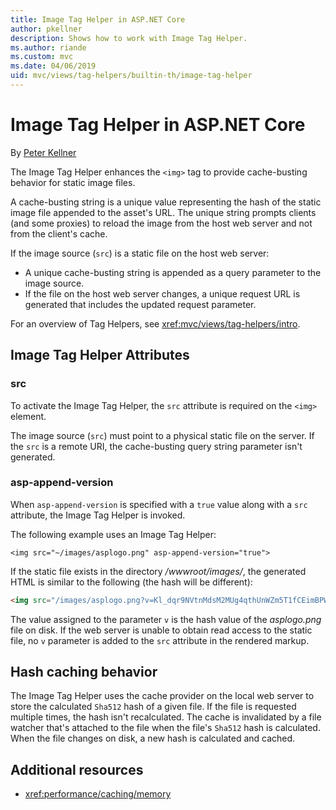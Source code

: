 ```yaml
---
title: Image Tag Helper in ASP.NET Core
author: pkellner
description: Shows how to work with Image Tag Helper.
ms.author: riande
ms.custom: mvc
ms.date: 04/06/2019
uid: mvc/views/tag-helpers/builtin-th/image-tag-helper
---
```

# Image Tag Helper in ASP.NET Core

By [Peter Kellner](https://peterkellner.net)

The Image Tag Helper enhances the `<img>` tag to provide cache-busting behavior for static image files.

A cache-busting string is a unique value representing the hash of the static image file appended to the asset's URL. The unique string prompts clients (and some proxies) to reload the image from the host web server and not from the client's cache.

If the image source (`src`) is a static file on the host web server:

* A unique cache-busting string is appended as a query parameter to the image source.
* If the file on the host web server changes, a unique request URL is generated that includes the updated request parameter.

For an overview of Tag Helpers, see <xref:mvc/views/tag-helpers/intro>.

## Image Tag Helper Attributes

### src

To activate the Image Tag Helper, the `src` attribute is required on the `<img>` element.

The image source (`src`) must point to a physical static file on the server. If the `src` is a remote URI, the cache-busting query string parameter isn't generated.

### asp-append-version

When `asp-append-version` is specified with a `true` value along with a `src` attribute, the Image Tag Helper is invoked.

The following example uses an Image Tag Helper:

```cshtml
<img src="~/images/asplogo.png" asp-append-version="true">
```

If the static file exists in the directory */wwwroot/images/*, the generated HTML is similar to the following (the hash will be different):

```html
<img src="/images/asplogo.png?v=Kl_dqr9NVtnMdsM2MUg4qthUnWZm5T1fCEimBPWDNgM">
```

The value assigned to the parameter `v` is the hash value of the *asplogo.png* file on disk. If the web server is unable to obtain read access to the static file, no `v` parameter is added to the `src` attribute in the rendered markup.

## Hash caching behavior

The Image Tag Helper uses the cache provider on the local web server to store the calculated `Sha512` hash of a given file. If the file is requested multiple times, the hash isn't recalculated. The cache is invalidated by a file watcher that's attached to the file when the file's `Sha512` hash is calculated. When the file changes on disk, a new hash is calculated and cached.

## Additional resources

* <xref:performance/caching/memory>
